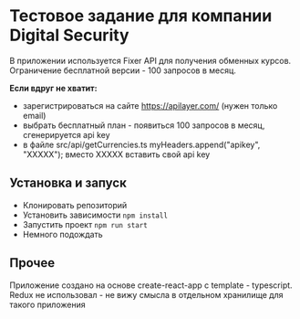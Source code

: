 # Тестовое задание для компании Digital Security

В приложении используется Fixer API для получения обменных курсов. Ограничение бесплатной версии - 100 запросов в месяц.

**Если вдруг не хватит:**

- зарегистрироваться на сайте https://apilayer.com/ (нужен только email)
- выбрать бесплатный план - появиться 100 запросов в месяц, сгенерируется api key
- в файле src/api/getCurrencies.ts myHeaders.append("apikey", "ХХХХХ"); вместо ХХХХХ вставить свой api key

## Установка и запуск

- Клонировать репозиторий
- Установить зависимости `npm install`
- Запустить проект `npm run start`
- Немного подождать

## Прочее

Приложение создано на основе create-react-app с template - typescript.
Redux не использовал - не вижу смысла в отдельном хранилище для такого приложения
